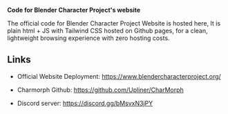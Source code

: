 **Code for Blender Character Project's website**

The official code for Blender Character Project Website is hosted here,
It is plain html + JS with Tailwind CSS hosted on Github pages, for a clean, lightweight browsing experience with zero hosting costs.

## Links

* Official Website Deployment: https://www.blendercharacterproject.org/

* Charmorph Github: https://github.com/Upliner/CharMorph 
* Discord server: https://discord.gg/bMsvxN3jPY